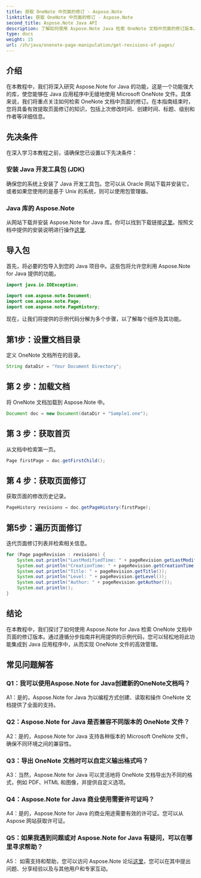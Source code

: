 ```yaml
---
title: 获取 OneNote 中页面的修订 - Aspose.Note
linktitle: 获取 OneNote 中页面的修订 - Aspose.Note
second_title: Aspose.Note Java API
description: 了解如何使用 Aspose.Note Java 检索 OneNote 文档中页面的修订版本。将其集成到您的 Java 应用程序中以实现高效的文档管理。
type: docs
weight: 15
url: /zh/java/onenote-page-manipulation/get-revisions-of-pages/
---
```

## 介绍

在本教程中，我们将深入研究 Aspose.Note for Java 的功能，这是一个功能强大的库，使您能够在 Java 应用程序中无缝地使用 Microsoft OneNote 文件。具体来说，我们将重点关注如何检索 OneNote 文档中页面的修订。在本指南结束时，您将具备有效提取页面修订的知识，包括上次修改时间、创建时间、标题、级别和作者等详细信息。

## 先决条件

在深入学习本教程之前，请确保您已设置以下先决条件：

### 安装 Java 开发工具包 (JDK)

确保您的系统上安装了 Java 开发工具包。您可以从 Oracle 网站下载并安装它，或者如果您使用的是基于 Unix 的系统，则可以使用包管理器。

### Java 库的 Aspose.Note

从网站下载并安装 Aspose.Note for Java 库。你可以找到下载链接[这里](https://releases.aspose.com/note/java/)。按照文档中提供的安装说明进行操作[这里](https://reference.aspose.com/note/java/).

## 导入包

首先，将必要的包导入到您的 Java 项目中。这些包将允许您利用 Aspose.Note for Java 提供的功能。

```java
import java.io.IOException;

import com.aspose.note.Document;
import com.aspose.note.Page;
import com.aspose.note.PageHistory;
```

现在，让我们将提供的示例代码分解为多个步骤，以了解每个组件及其功能。

## 第1步：设置文档目录

定义 OneNote 文档所在的目录。

```java
String dataDir = "Your Document Directory";
```

## 第 2 步：加载文档

将 OneNote 文档加载到 Aspose.Note 中。

```java
Document doc = new Document(dataDir + "Sample1.one");
```

## 第 3 步：获取首页

从文档中检索第一页。

```java
Page firstPage = doc.getFirstChild();
```

## 第 4 步：获取页面修订

获取页面的修改历史记录。

```java
PageHistory revisions = doc.getPageHistory(firstPage);
```

## 第5步：遍历页面修订

迭代页面修订列表并检索相关信息。

```java
for (Page pageRevision : revisions) {
    System.out.println("LastModifiedTime: " + pageRevision.getLastModifiedTime());
    System.out.println("CreationTime: " + pageRevision.getCreationTime());
    System.out.println("Title: " + pageRevision.getTitle());
    System.out.println("Level: " + pageRevision.getLevel());
    System.out.println("Author: " + pageRevision.getAuthor());
    System.out.println();
}
```

## 结论

在本教程中，我们探讨了如何使用 Aspose.Note for Java 检索 OneNote 文档中页面的修订版本。通过遵循分步指南并利用提供的示例代码，您可以轻松地将此功能集成到 Java 应用程序中，从而实现 OneNote 文件的高效管理。

## 常见问题解答

### Q1：我可以使用Aspose.Note for Java创建新的OneNote文档吗？

A1：是的，Aspose.Note for Java 为以编程方式创建、读取和操作 OneNote 文档提供了全面的支持。

### Q2：Aspose.Note for Java 是否兼容不同版本的 OneNote 文件？

A2：是的，Aspose.Note for Java 支持各种版本的 Microsoft OneNote 文件，确保不同环境之间的兼容性。

### Q3：导出 OneNote 文档时可以自定义输出格式吗？

A3：当然，Aspose.Note for Java 可以灵活地将 OneNote 文档导出为不同的格式，例如 PDF、HTML 和图像，并提供自定义选项。

### Q4：Aspose.Note for Java 商业使用需要许可证吗？

A4：是的，Aspose.Note for Java 的商业用途需要有效的许可证。您可以从 Aspose 网站获取许可证。

### Q5：如果我遇到问题或对 Aspose.Note for Java 有疑问，可以在哪里寻求帮助？

 A5： 如需支持和帮助，您可以访问 Aspose.Note 论坛[这里](https://forum.aspose.com/c/note/28)，您可以在其中提出问题、分享经验以及与其他用户和专家互动。